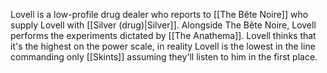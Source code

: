 Lovell is a low-profile drug dealer who reports to [[The Bête Noire]] who supply Lovell with [[Silver (drug)|Silver]]. Alongside The Bête Noire, Lovell performs the experiments dictated by [[The Anathema]].
Lovell thinks that it's the highest on the power scale, in reality Lovell is the lowest in the line commanding only [[Skints]] assuming they'll listen to him in the first place.